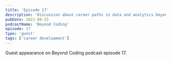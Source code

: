 ```yaml
---
title: 'Episode 17'
description: 'Discussion about career paths in data and analytics beyond traditional coding roles.'
pubDate: 2021-08-15
podcastName: 'Beyond Coding'
episode: 17
type: 'guest'
tags: ['career development']
---
```


Guest appearance on Beyond Coding podcast episode 17.
